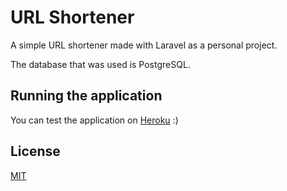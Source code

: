 # URL Shortener

A simple URL shortener made with Laravel as a personal project.

The database that was used is PostgreSQL.


## Running the application

You can test the application on [Heroku](https://arcane-peak-13940.herokuapp.com/) :)



## License
[MIT](LICENSE.txt)
